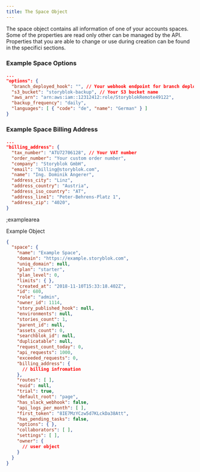 ```yaml
---
title: The Space Object
---
```


The space object contains all information of one of your accounts spaces. Some of the properties are read only other can be managed by the API. Properties that you are able to change or use during creation can be found in the specifici sections.

### Example Space Options

```json
...
"options": {
  "branch_deployed_hook": "", // Your webhook endpoint for branch deployments
  "s3_bucket": "storyblok-backup", // Your S3 bucket name
  "aws_arn": "arn:aws:iam::12312412:role/StoryblokRemote49122",
  "backup_frequency": "daily", 
  "languages": [ { "code": "de", "name": "German" } ]
}
```

### Example Space Billing Address

```json
...
"billing_address": {
  "tax_number": "ATU72706128", // Your VAT number
  "order_number": "Your custom order number",
  "company": "Storyblok GmbH",
  "email": "billing@storyblok.com", 
  "name": "Ing. Dominik Angerer", 
  "address_city": "Linz", 
  "address_country": "Austria", 
  "address_iso_country": "AT",
  "address_line1": "Peter-Behrens-Platz 1", 
  "address_zip": "4020", 
}
```

;examplearea

Example Object

```json
{
  "space": {
    "name": "Example Space",
    "domain": "https://example.storyblok.com",
    "uniq_domain": null,
    "plan": "starter",
    "plan_level": 0,
    "limits": { },
    "created_at": "2018-11-10T15:33:18.402Z",
    "id": 680,
    "role": "admin",
    "owner_id": 1114,
    "story_published_hook": null,
    "environments": null,
    "stories_count": 1,
    "parent_id": null,
    "assets_count": 0,
    "searchblok_id": null,
    "duplicatable": null,
    "request_count_today": 0,
    "api_requests": 1000,
    "exceeded_requests": 0,
    "billing_address": { 
      // billing infromation
    },
    "routes": [ ],
    "euid": null,
    "trial": true,
    "default_root": "page",
    "has_slack_webhook": false,
    "api_logs_per_month": [ ],
    "first_token": "8IE7MzYCzw5d7KLckDa38Att",
    "has_pending_tasks": false,
    "options": { },
    "collaborators": [ ],
    "settings": [ ],
    "owner": {
      // user object
    }
  }
}
```
